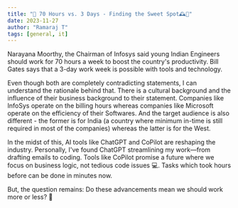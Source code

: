 ```yaml
---
title: "🔄 70 Hours vs. 3 Days - Finding the Sweet Spot🕰️💼"
date: 2023-11-27
author: "Ramaraj T"
tags: [general, it]
---
```


Narayana Moorthy, the Chairman of Infosys said young Indian Engineers should work for 70 hours a week to boost the country's productivity. Bill Gates says that a 3-day work week is possible with tools and technology.

Even though both are completely contradicting statements, I can understand the rationale behind that. There is a cultural background and the influence of their business background to their statement. Companies like InfoSys operate on the billing hours whereas companies like Microsoft operate on the efficiency of their Softwares. And the target audience is also different - the former is for India (a country where minimum in-time is still required in most of the companies) whereas the latter is for the West.

In the midst of this, AI tools like ChatGPT and CoPilot are reshaping the industry. Personally, I've found ChatGPT streamlining my work—from drafting emails to coding. Tools like CoPilot promise a future where we focus on business logic, not tedious code issues 💻. Tasks which took hours before can be done in minutes now.

But, the question remains: Do these advancements mean we should work more or less? 🤔
